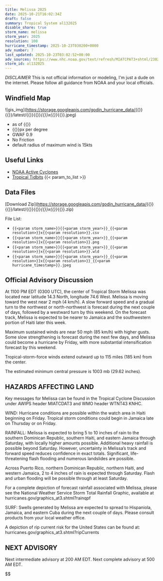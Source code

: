 ```yaml
---
title: Melissa 2025
date: 2025-10-21T16:02:34Z
draft: false
summary: Tropical System al132025
disable_share: true
storm_name: melissa
storm_year: 2025
resolution: 100
hurricane_timestamp: 2025-10-23T030200+0000
adv_number: 7
last_updated: 2025-10-23T03:02:52+00:00
adv_sources: https://www.nhc.noaa.gov/text/refresh/MIATCPAT3+shtml/230235.shtml;https://www.nhc.noaa.gov/refresh/graphics_at3+shtml/023856.shtml?cone
storm_id: al132025
---
```

*DISCLAIMER* This is not official information or modeling, I'm just a dude on the internet.  Please follow all guidance from NOAA and your local officials.

## Windfield Map
![gis_img](https://storage.googleapis.com/godin_hurricane_data/{{<param storm_name>}}{{<param storm_year>}}/latest/{{<param storm_name>}}{{<param storm_year>}}_{{<param resolution>}}x{{<param resolution>}}_{{<param hurricane_timestamp>}}.jpeg)

- as of {{<param last_updated>}}
- {{<param resolution>}}px per degree
- GWAF 0.9
- No Friction
- default radius of maximum wind is 15kts

## Useful Links
- [NOAA Active Cyclones](https://www.nhc.noaa.gov/)
- [Tropical Tidbits](https://www.tropicaltidbits.com/storminfo/)
{{< param_to_list >}}

## Data Files
[Download Zip](https://storage.googleapis.com/godin_hurricane_data/{{<param storm_name>}}{{<param storm_year>}}/latest/{{<param storm_name>}}{{<param storm_year>}}_{{<param resolution>}}x{{<param resolution>}}_{{<param hurricane_timestamp>}}.zip)

File List:
- `{{<param storm_name>}}{{<param storm_year>}}_{{<param resolution>}}x{{<param resolution>}}.csv`
- `{{<param storm_name>}}{{<param storm_year>}}_{{<param resolution>}}x{{<param resolution>}}.png`
- `{{<param storm_name>}}{{<param storm_year>}}_{{<param resolution>}}x{{<param resolution>}}.wld`
- `{{<param storm_name>}}{{<param storm_year>}}_{{<param resolution>}}x{{<param resolution>}}_{{<param hurricane_timestamp>}}.jpeg`


## Official Advisory Discussion
At 1100 PM EDT (0300 UTC), the center of Tropical Storm Melissa was
located near latitude 14.3 North, longitude 74.6 West. Melissa is
moving toward the west near 2 mph (4 km/h).  A slow forward speed 
and a gradual turn to the northwest or north-northwest is forecast 
during the next couple of days, followed by a westward turn by this 
weekend.  On the forecast track,  Melissa is expected to be nearer 
to Jamaica and the southwestern portion of Haiti later this week.
 
Maximum sustained winds are near 50 mph (85 km/h) with higher gusts.
Some slow strengthening is forecast during the next few days, and 
Melissa could become a hurricane by Friday, with more substantial 
intensification forecast by this weekend.
 
Tropical-storm-force winds extend outward up to 115 miles (185 km)
from the center.
 
The estimated minimum central pressure is 1003 mb (29.62 inches).
 
 
HAZARDS AFFECTING LAND
----------------------
Key messages for Melissa can be found in the Tropical Cyclone
Discussion under AWIPS header MIATCDAT3 and WMO header WTNT43 KNHC.
 
WIND:  Hurricane conditions are possible within the watch area in
Haiti beginning on Friday.  Tropical storm conditions could begin in
Jamaica late on Thursday or on Friday.
 
RAINFALL: Melissa is expected to bring 5 to 10 inches of rain to the
southern Dominican Republic, southern Haiti, and eastern Jamaica
through Saturday, with locally higher amounts possible.  Additional
heavy rainfall is possible beyond Saturday.  However, uncertainty
in Melissa’s track and forward speed reduces confidence in exact
totals.  Significant, life-threatening flash flooding and numerous
landslides are possible.
 
Across Puerto Rico, northern Dominican Republic, northern Haiti, and
western Jamaica, 2 to 4 inches of rain is expected through Saturday.
Flash and urban flooding will be possible through at least Saturday.
 
For a complete depiction of forecast rainfall associated with
Melissa, please see the National Weather Service Storm Total
Rainfall Graphic, available at
hurricanes.gov/graphics_at3.shtml?rainqpf
 
SURF:  Swells generated by Melissa are expected to spread to
Hispaniola, Jamaica, and eastern Cuba during the next couple of
days.  Please consult products from your local weather office.
 
A depiction of rip current risk for the United States can be found
at: hurricanes.gov/graphics_at3.shtml?ripCurrents
 
 
NEXT ADVISORY
-------------
Next intermediate advisory at 200 AM EDT.
Next complete advisory at 500 AM EDT.
 
$$